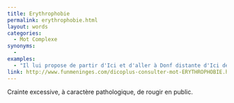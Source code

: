 ```yaml
---
title: Erythrophobie
permalink: erythrophobie.html
layout: words
categories:
  - Mot Complexe
synonyms:
  - 
examples:
  - "Il lui propose de partir d'Ici et d'aller à Donf distante d'Ici de 3000 km et ce, en 3 heures ! A ces propos, Nadia est prise d'une crise d'érythrophobie, Titeuf se ravise et propose plutôt 300 km en 3 heures, soyons raisonnable : vitesse moyenne 100 km/h. (cf. Histoires)"
link: http://www.funmeninges.com/dicoplus-consulter-mot-ERYTHROPHOBIE.html
---
```


Crainte excessive, à caractère pathologique, de rougir en public.
